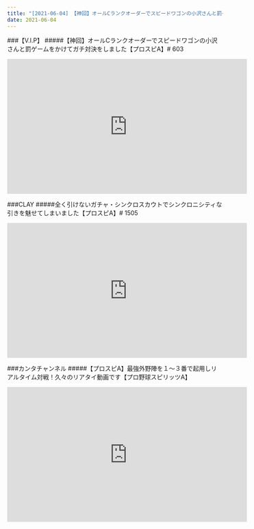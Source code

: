 ```yaml
---
title: "[2021-06-04] 【神回】オールCランクオーダーでスピードワゴンの小沢さんと罰ゲームをかけてガチ対決をしました【プロスピA】# 603 他"
date: 2021-06-04
---
```

###【V.I.P】
#####【神回】オールCランクオーダーでスピードワゴンの小沢さんと罰ゲームをかけてガチ対決をしました【プロスピA】# 603
<iframe width="560" height="315" src="https://www.youtube.com/embed/QP8clUwTZsg" frameborder="0" allow="accelerometer; autoplay; clipboard-write; encrypted-media; gyroscope; picture-in-picture" allowfullscreen></iframe>

###CLAY
#####全く引けないガチャ・シンクロスカウトでシンクロニシティな引きを魅せてしまいました【プロスピA】# 1505
<iframe width="560" height="315" src="https://www.youtube.com/embed/O-5bigIfBi4" frameborder="0" allow="accelerometer; autoplay; clipboard-write; encrypted-media; gyroscope; picture-in-picture" allowfullscreen></iframe>

###カンタチャンネル
#####【プロスピA】最強外野陣を１～３番で起用しリアルタイム対戦！久々のリアタイ動画です【プロ野球スピリッツA】
<iframe width="560" height="315" src="https://www.youtube.com/embed/YBlUnlrK1rg" frameborder="0" allow="accelerometer; autoplay; clipboard-write; encrypted-media; gyroscope; picture-in-picture" allowfullscreen></iframe>

